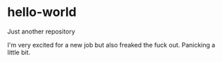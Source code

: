# hello-world
Just another repository

I'm very excited for a new job but also freaked the fuck out. Panicking a little bit.
